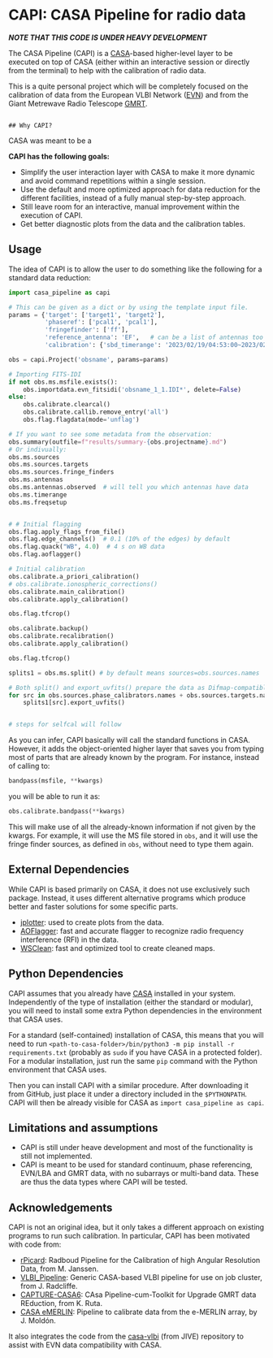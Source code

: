 

# CAPI:  CASA Pipeline for radio data

**_NOTE THAT THIS CODE IS UNDER HEAVY DEVELOPMENT_**


The CASA Pipeline (CAPI) is a [CASA](http://casa.nrao.edu)-based higher-level layer to be executed on top of CASA (either within an interactive session or directly from the terminal) to help with the calibration of radio data.

This is a quite personal project which will be completely focused on the calibration of data from the European VLBI Network ([EVN](https://evlbi.org)) and from the Giant Metrewave Radio Telescope [GMRT](http://gmrt.ncra.tifr.res.in).


                                                                                                                          ## Why CAPI?

CASA was meant to be a

**CAPI has the following goals:**
- Simplify the user interaction layer with CASA to make it more dynamic and avoid command repetitions within a single session.
- Use the default and more optimized approach for data reduction for the different facilities, instead of a fully manual step-by-step approach.
- Still leave room for an interactive, manual improvement within the execution of CAPI.
- Get better diagnostic plots from the data and the calibration tables.



## Usage

The idea of CAPI is to allow the user to do something like the following for a standard data reduction:

```python
import casa_pipeline as capi

# This can be given as a dict or by using the template input file.
params = {'target': ['target1', 'target2'],
          'phaseref': ['pcal1', 'pcal1'],
          'fringefinder': ['ff'],
          'reference_antenna': 'EF',   # can be a list of antennas too
          'calibration': {'sbd_timerange': '2023/02/19/04:53:00~2023/02/19/04:55:30'}}

obs = capi.Project('obsname', params=params)

# Importing FITS-IDI
if not obs.ms.msfile.exists():
    obs.importdata.evn_fitsidi('obsname_1_1.IDI*', delete=False)
else:
    obs.calibrate.clearcal()
    obs.calibrate.callib.remove_entry('all')
    obs.flag.flagdata(mode='unflag')

# If you want to see some metadata from the observation:
obs.summary(outfile=f"results/summary-{obs.projectname}.md")
# Or indivually:
obs.ms.sources
obs.ms.sources.targets
obs.ms.sources.fringe_finders
obs.ms.antennas
obs.ms.antennas.observed  # will tell you which antennas have data
obs.ms.timerange
obs.ms.freqsetup


# # Initial flagging
obs.flag.apply_flags_from_file()
obs.flag.edge_channels()  # 0.1 (10% of the edges) by default
obs.flag.quack("WB", 4.0)  # 4 s on WB data
obs.flag.aoflagger()

# Initial calibration
obs.calibrate.a_priori_calibration()
# obs.calibrate.ionospheric_corrections()
obs.calibrate.main_calibration()
obs.calibrate.apply_calibration()

obs.flag.tfcrop()

obs.calibrate.backup()
obs.calibrate.recalibration()
obs.calibrate.apply_calibration()

obs.flag.tfcrop()

splits1 = obs.ms.split() # by default means sources=obs.sources.names

# Both split() and export_uvfits() prepare the data as Difmap-compatible
for src in obs.sources.phase_calibrators.names + obs.sources.targets.names:
    splits1[src].export_uvfits()


# steps for selfcal will follow
```

As you can infer, CAPI basically will call the standard functions in CASA. However, it adds the object-oriented higher layer that saves you from typing most of parts that are already known by the program.
For instance, instead of calling to:
```python
bandpass(msfile, **kwargs)
```
you will be able to run it as:
```python
obs.calibrate.bandpass(**kwargs)
```
This will make use of all the already-known information if not given by the kwargs. For example, it will use the MS file stored in `obs`, and it will use the fringe finder sources, as defined in `obs`, without need to type them again.





## External Dependencies

While CAPI is based primarily on CASA, it does not use exclusively such package. Instead, it uses different alternative programs which produce better and faster solutions for some specific parts.

- [jplotter](https://github.com/haavee/jiveplot): used to create plots from the data.
- [AOFlagger](https://aoflagger.readthedocs.io/en/latest/introduction.html): fast and accurate flagger to recognize radio frequency interference (RFI) in the data.
- [WSClean](https://wsclean.readthedocs.io/en/latest/index.html): fast and optimized tool to create cleaned maps.


## Python Dependencies

CAPI assumes that you already have [CASA](http://casa.nrao.edu) installed in your system. Independently of the type of installation (either the standard or modular), you will need to install some extra Python dependencies in the environment that CASA uses.

For a standard (self-contained) installation of CASA, this means that you will need to run `<path-to-casa-folder>/bin/python3 -m pip install -r requirements.txt` (probably as `sudo` if you have CASA in a protected folder). For a modular installation, just run the same `pip` command with the Python environment that CASA uses.

Then you can install CAPI with a similar procedure. After downloading it from GitHub, just place it under a directory included in the `$PYTHONPATH`.
CAPI will then be already visible for CASA as `import casa_pipeline as capi`.



## Limitations and assumptions

- CAPI is still under heave development and most of the functionality is still not implemented.
- CAPI is meant to be used for standard continuum, phase referencing, EVN/LBA and GMRT data, with no subarrays or multi-band data. These are thus the data types where CAPI will be tested.



## Acknowledgements

CAPI is not an original idea, but it only takes a different approach on existing programs to run such calibration.
In particular, CAPI has been motivated with code from:
- [rPicard](https://bitbucket.org/M_Janssen/Picard): Radboud Pipeline for the Calibration of high Angular Resolution Data, from M. Janssen.
- [VLBI_Pipeline](https://github.com/jradcliffe5/VLBI_pipeline): Generic CASA-based VLBI pipeline for use on job cluster, from J. Radcliffe.
- [CAPTURE-CASA6](https://github.com/ruta-k/CAPTURE-CASA6): CAsa Pipeline-cum-Toolkit for Upgrade GMRT data REduction, from K. Ruta.
- [CASA eMERLIN](https://github.com/e-merlin/eMERLIN_CASA_pipeline): Pipeline to calibrate data from the e-MERLIN array, by J. Moldón.

It also integrates the code from the [casa-vlbi](https://github.com/jive-vlbi/casa-vlbi) (from JIVE) repository to assist with EVN data compatibility with CASA.


